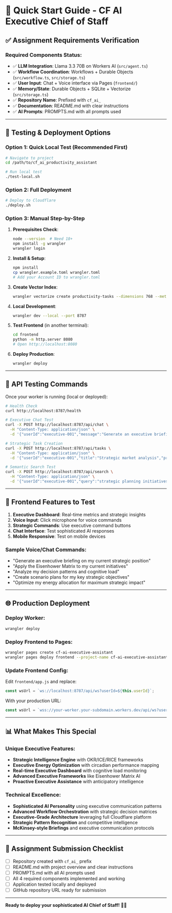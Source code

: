 # 🚀 Quick Start Guide - CF AI Executive Chief of Staff

## ✅ **Assignment Requirements Verification**

### Required Components Status:
- ✅ **LLM Integration**: Llama 3.3 70B on Workers AI (`src/agent.ts`)
- ✅ **Workflow Coordination**: Workflows + Durable Objects (`src/workflow.ts`, `src/storage.ts`)  
- ✅ **User Input**: Chat + Voice interface via Pages (`frontend/`)
- ✅ **Memory/State**: Durable Objects + SQLite + Vectorize (`src/storage.ts`)
- ✅ **Repository Name**: Prefixed with `cf_ai_`
- ✅ **Documentation**: README.md with clear instructions
- ✅ **AI Prompts**: PROMPTS.md with all prompts used

---

## 🎯 **Testing & Deployment Options**

### Option 1: Quick Local Test (Recommended First)
```bash
# Navigate to project
cd /path/to/cf_ai_productivity_assistant

# Run local test
./test-local.sh
```

### Option 2: Full Deployment
```bash
# Deploy to Cloudflare
./deploy.sh
```

### Option 3: Manual Step-by-Step

1. **Prerequisites Check**:
   ```bash
   node --version  # Need 18+
   npm install -g wrangler
   wrangler login
   ```

2. **Install & Setup**:
   ```bash
   npm install
   cp wrangler.example.toml wrangler.toml
   # Add your Account ID to wrangler.toml
   ```

3. **Create Vector Index**:
   ```bash
   wrangler vectorize create productivity-tasks --dimensions 768 --metric cosine
   ```

4. **Local Development**:
   ```bash
   wrangler dev --local --port 8787
   ```

5. **Test Frontend** (in another terminal):
   ```bash
   cd frontend
   python -m http.server 8080
   # Open http://localhost:8080
   ```

6. **Deploy Production**:
   ```bash
   wrangler deploy
   ```

---

## 🧪 **API Testing Commands**

Once your worker is running (local or deployed):

```bash
# Health Check
curl http://localhost:8787/health

# Executive Chat Test
curl -X POST http://localhost:8787/api/chat \
  -H "Content-Type: application/json" \
  -d '{"userId":"executive-001","message":"Generate an executive briefing on my strategic position"}'

# Strategic Task Creation
curl -X POST http://localhost:8787/api/tasks \
  -H "Content-Type: application/json" \
  -d '{"userId":"executive-001","title":"Strategic market analysis","priority":"critical"}'

# Semantic Search Test
curl -X POST http://localhost:8787/api/search \
  -H "Content-Type: application/json" \
  -d '{"userId":"executive-001","query":"strategic planning initiatives"}'
```

---

## 🎨 **Frontend Features to Test**

1. **Executive Dashboard**: Real-time metrics and strategic insights
2. **Voice Input**: Click microphone for voice commands
3. **Strategic Commands**: Use executive command buttons
4. **Chat Interface**: Test sophisticated AI responses
5. **Mobile Responsive**: Test on mobile devices

### Sample Voice/Chat Commands:
- "Generate an executive briefing on my current strategic position"
- "Apply the Eisenhower Matrix to my current initiatives"
- "Analyze my decision patterns and cognitive load"  
- "Create scenario plans for my key strategic objectives"
- "Optimize my energy allocation for maximum strategic impact"

---

## 🌐 **Production Deployment**

### Deploy Worker:
```bash
wrangler deploy
```

### Deploy Frontend to Pages:
```bash
wrangler pages create cf-ai-executive-assistant
wrangler pages deploy frontend --project-name cf-ai-executive-assistant
```

### Update Frontend Config:
Edit `frontend/app.js` and replace:
```javascript
const wsUrl = `ws://localhost:8787/api/ws?userId=${this.userId}`;
```
With your production URL:
```javascript
const wsUrl = `wss://your-worker.your-subdomain.workers.dev/api/ws?userId=${this.userId}`;
```

---

## 📊 **What Makes This Special**

### Unique Executive Features:
- **Strategic Intelligence Engine** with OKR/ICE/RICE frameworks
- **Executive Energy Optimization** with circadian performance mapping
- **Real-time Executive Dashboard** with cognitive load monitoring
- **Advanced Executive Frameworks** like Eisenhower Matrix AI
- **Proactive Executive Assistance** with anticipatory intelligence

### Technical Excellence:
- **Sophisticated AI Personality** using executive communication patterns
- **Advanced Workflow Orchestration** with strategic decision matrices
- **Executive-Grade Architecture** leveraging full Cloudflare platform
- **Strategic Pattern Recognition** and competitive intelligence
- **McKinsey-style Briefings** and executive communication protocols

---

## 🎯 **Assignment Submission Checklist**

- [ ] Repository created with `cf_ai_` prefix
- [ ] README.md with project overview and clear instructions
- [ ] PROMPTS.md with all AI prompts used
- [ ] All 4 required components implemented and working
- [ ] Application tested locally and deployed
- [ ] GitHub repository URL ready for submission

---

**Ready to deploy your sophisticated AI Chief of Staff!** 🎩✨